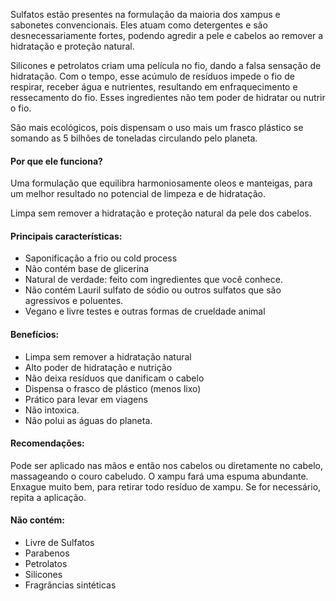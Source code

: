 Sulfatos estão presentes na formulação da maioria dos xampus e sabonetes convencionais. Eles atuam como detergentes e são desnecessariamente fortes, podendo agredir a pele e cabelos ao remover a hidratação e proteção natural.

Silicones e petrolatos criam uma película no fio, dando a falsa sensação de hidratação. Com o tempo, esse acúmulo de resíduos impede o fio de respirar, receber água e nutrientes, resultando em enfraquecimento e ressecamento do fio. Esses ingredientes não tem poder de hidratar ou nutrir o fio.

São mais ecológicos, pois dispensam o uso mais um frasco plástico se somando as 5 bilhões de toneladas circulando pelo planeta.

#### Por que ele funciona?

Uma formulação que equilibra harmoniosamente oleos e manteigas, para um melhor resultado no potencial de limpeza e de hidratação.

Limpa sem remover a hidratação e proteção natural da pele dos cabelos.

#### Principais características:

- Saponificação a frio ou cold process
- Não contém base de glicerina
- Natural de verdade: feito com ingredientes que você conhece.
- Não contém Lauril sulfato de sódio ou outros sulfatos que são agressivos e poluentes.
- Vegano e livre testes e outras formas de crueldade animal

#### Benefícios:

- Limpa sem remover a hidratação natural
- Alto poder de hidratação e nutrição
- Não deixa resíduos que danificam o cabelo
- Dispensa o frasco de plástico (menos lixo)
- Prático para levar em viagens
- Não intoxica.
- Não polui as águas do planeta.

#### Recomendações:

Pode ser aplicado nas mãos e então nos cabelos ou diretamente no cabelo, massageando o couro cabeludo. O xampu fará uma espuma abundante. Enxague muito bem, para retirar todo resíduo de xampu. Se for necessário, repita a aplicação.

#### Não contém:

- Livre de Sulfatos
- Parabenos
- Petrolatos
- Silicones
- Fragrâncias sintéticas
